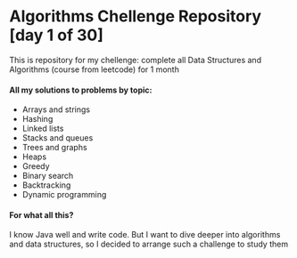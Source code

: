 # Algorithms Сhellenge Repository [day 1 of 30]

This is repository for my chellenge: complete all Data Structures and Algorithms (course from leetcode) for 1 month

#### All my solutions to problems by topic:

- Arrays and strings
- Hashing
- Linked lists
- Stacks and queues
- Trees and graphs
- Heaps
- Greedy
- Binary search
- Backtracking
- Dynamic programming

#### For what all this?

I know Java well and write code. But I want to dive deeper into algorithms and data structures, so I decided to arrange such a challenge to study them
